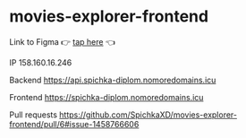 # movies-explorer-frontend


Link to Figma :point_right: [tap here](https://www.figma.com/file/iKUTTIVz2JJ4zaqDzsG7V7/Diploma-SpichkaXD?node-id=891%3A3857) :point_left:


IP 158.160.16.246

Backend  https://api.spichka-diplom.nomoredomains.icu

Frontend  https://spichka-diplom.nomoredomains.icu

Pull requests https://github.com/SpichkaXD/movies-explorer-frontend/pull/6#issue-1458766606
